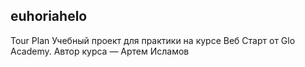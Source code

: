 ## euhoriahelo

Tour Plan
Учебный проект для практики на курсе Веб Старт от Glo Academy. Автор курса — Артем Исламов
